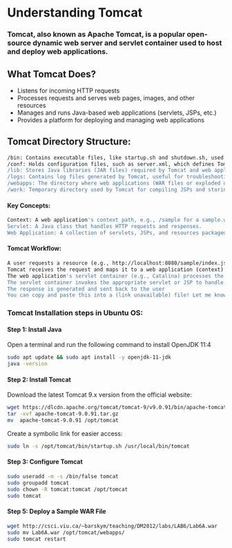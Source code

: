 # Understanding Tomcat

### Tomcat, also known as Apache Tomcat, is a popular open-source dynamic web server and servlet container used to host and deploy web applications.

## What Tomcat Does?
* Listens for incoming HTTP requests
* Processes requests and serves web pages, images, and other resources
* Manages and runs Java-based web applications (servlets, JSPs, etc.)
* Provides a platform for deploying and managing web applications

## Tomcat Directory Structure:
```bash
/bin: Contains executable files, like startup.sh and shutdown.sh, used to start and stop Tomcat.
/conf: Holds configuration files, such as server.xml, which defines Tomcat's settings and behavior.
/lib: Stores Java libraries (JAR files) required by Tomcat and web applications.
/logs: Contains log files generated by Tomcat, useful for troubleshooting and monitoring.
/webapps: The directory where web applications (WAR files or exploded directories) are deployed.
/work: Temporary directory used by Tomcat for compiling JSPs and storing other temporary data.
```

#### Key Concepts:
```bash
Context: A web application's context path, e.g., /sample for a sample.war file.
Servlet: A Java class that handles HTTP requests and responses.
Web Application: A collection of servlets, JSPs, and resources packaged in a WAR file or directory.
```

#### Tomcat Workflow:
```bash
A user requests a resource (e.g., http://localhost:8080/sample/index.jsp)
Tomcat receives the request and maps it to a web application (context)
The web application's servlet container (e.g., Catalina) processes the request
The servlet container invokes the appropriate servlet or JSP to handle the request
The response is generated and sent back to the user
You can copy and paste this into a (link unavailable) file! Let me know if you need any further assistance.
```

### Tomcat Installation steps in Ubuntu OS:

#### Step 1: Install Java
Open a terminal and run the following command to install OpenJDK 11:4
```bash
sudo apt update && sudo apt install -y openjdk-11-jdk
java -version
```

#### Step 2: Install Tomcat
Download the latest Tomcat 9.x version from the official website:
```bash
wget https://dlcdn.apache.org/tomcat/tomcat-9/v9.0.91/bin/apache-tomcat-9.0.91.tar.gz
tar -xvf apache-tomcat-9.0.91.tar.gz
mv  apache-tomcat-9.0.91 /opt/tomcat
```
Create a symbolic link for easier access:
```bash
sudo ln -s /opt/tomcat/bin/startup.sh /usr/local/bin/tomcat
```

#### Step 3: Configure Tomcat
```bash
sudo useradd -m -s /bin/false tomcat
sudo groupadd tomcat
sudo chown -R tomcat:tomcat /opt/tomcat
sudo tomcat
```

#### Step 5: Deploy a Sample WAR File
```bash
wget http://csci.viu.ca/~barskym/teaching/DM2012/labs/LAB6/Lab6A.war
sudo mv Lab6A.war /opt/tomcat/webapps/
sudo tomcat restart
```

